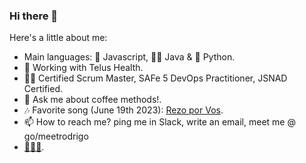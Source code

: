 ### Hi there 👋 

Here's a little about me:
- Main languages: 🌽 Javascript, 🧙‍♂️ Java & 🐍 Python.
- 🚀 Working with Telus Health.
- 🐱‍🏍 Certified Scrum Master, SAFe 5 DevOps Practitioner, JSNAD Certified.
- 💬 Ask me about coffee methods!.
- 🎶 Favorite song (June 19th 2023): [Rezo por Vos](https://www.youtube.com/watch?v=kHPja5eLZdU).
- 📫 How to reach me? ping me in Slack, write an email, meet me @ go/meetrodrigo
- [🦆🦆🦆](https://duckduckgo.com/spread).
